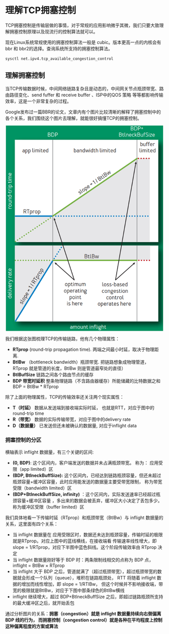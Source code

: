 # 理解TCP拥塞控制

TCP拥塞控制是传输层做的事情，对于常规的应用影响微乎其微，我们只要大致理解拥塞控制原理以及现流行的控制算法就可以。

现在Linux系统常规使用的拥塞控制算法一般是 cubic。版本更高一点的内核会有 bbr 和 bbr2的选择。查询系统所支持的拥塞控制算法。

```
sysctl net.ipv4.tcp_available_congestion_control
```

## 理解拥塞控制

当TCP传输数据时候，中间网络链路复杂且是动态的，中间网关节点瓶颈带宽、路由路径变化、send fuffer 和 receive buffer 、ISP中的QOS 策略 等等都影响传输效率，这是一个非常复杂的过程。

Google发布过一篇BBR的论文，文章内有个图片比较清晰的解释了拥塞控制中的各个关系，我们围绕这个图片去理解，就能很好搞懂TCP的拥塞控制。

<div  align="center">
	<img src="../assets/transfer-control.png" width = "500"  align=center />
</div>

我们根据这张图梳理TCP的传输链路，他有几个物理属性：

- **RTprop** (round-trip propagation time). 两端之间最小时延，取决于物理距离.
- **BtlBw**  （bottleneck bandwidth）瓶颈带宽. 把链路想象成物理管道，RTprop 就是管道的长度，BtlBw 则是管道最窄处的直径）
- **BtlBufSize**  链路之间各个路由节点的缓存
- **BDP 带宽时延积** 整条物理链路（不含路由器缓存）所能储藏的比特数据之和 BDP = BtlBw * RTprop

除了上面的物理属性，TCP的传输效率还关注两个现实属性：

- **T（时延）** 数据从发送端到接收端实际时延， 也就是RTT，对应于图中的round-trip time
- **R（带宽）** 数据的实际传输带宽，对应于图中的delivery rate
- **D（数据量）** 已发送但还未被确认的数据量, 对应于inflight data

### 拥塞控制的分区

横轴表示 inflight 数据量，有三个关键的区间:

- **(0, BDP)**: 这个区间内，客户端发送的数据并未占满瓶颈带宽。 称为： 应用受限（app limited）区
- **(BDP, BtlneckBuffSize):** 这个区间内，已经达到链路瓶颈容量，但还未超过 瓶颈容量+缓冲区容量，此时应用能发送的数据量主要受带宽限制， 称为带宽受限（bandwidth limited）区
- **(BDP+BtlneckBuffSize, infinity)** ：这个区间内，实际发送速率已经超过瓶颈容量+缓冲区容量 ，多出来的数据会被丢弃，缓冲区大小决定了丢包多少。称为缓冲区受限（buffer limited）区


我们具体地看一下传输时延（RTprop）和瓶颈带宽（BtlBw）与 inflight 数据量的关系，这里面有四个关系：

- 当 inflight 数据量在 应用受限区时，数据还未达到瓶颈容量，传输时延的极限就是RTprop。对应上图中的蓝线横线，在接收端看
传输速率线性增大，即slope = 1/RTprop，对应下半图中蓝色斜线。这个阶段传输效率由 RTprop 决定
- 当 inflight 数据量刚好等于 BDP 时：两条限制线相交的点称为 BDP 点，inflight = BtlBw × RTprop
- 当 inflight 大于 BDP 之后，管道就满了（超过瓶颈带宽），超过瓶颈带宽的数据就会形成一个队列（queue），堆积在链路瓶颈处， RTT 将随着 inflight 数据的增加而线性增加，即 slope = 1/RTlBw， 但这个时候并不影响接收端，带宽的极限就是BtlBw，对应于下图中那条绿色的BtlBw横线
- inflight 继续增大，超过 BDP+BtlneckBuffSize 之后，即超过链路瓶颈所支持的最大缓冲区之后，就开始丢包

通过分析图片的关系：**拥塞（congestion）就是 inflight 数据量持续向右侧偏离 BDP 线的行为， 而拥塞控制（congestion control）就是各种在平均程度上控制这种偏离程度的方案或算法**